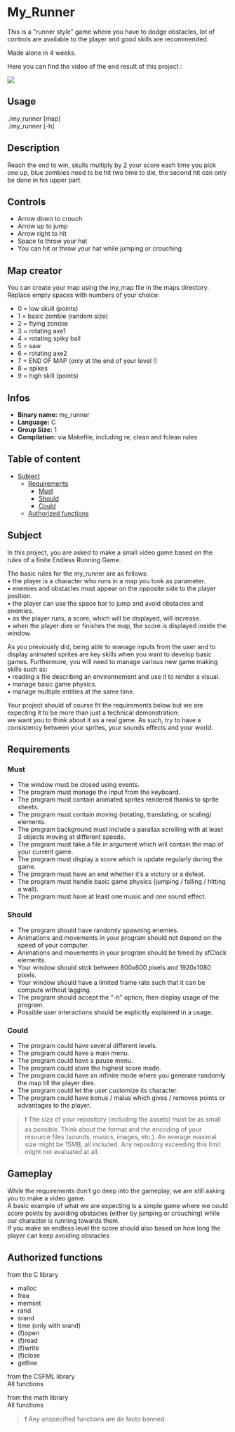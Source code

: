 # My_Runner

This is a "runner style" game where you have to dodge obstacles, lot of controls are available to the player and good skills are recommended.

Made alone in 4 weeks.

Here you can find the video of the end result of this project :

[![](https://i.ytimg.com/vi/nQ-eQP18q6A/hqdefault.jpg?sqp=-oaymwEZCNACELwBSFXyq4qpAwsIARUAAIhCGAFwAQ==\u0026rs=AOn4CLBecMUO5DO_CEAPC5N5VhPpbwKgfA)](https://youtu.be/nQ-eQP18q6A "My_Runner")

## Usage

./my_runner [map]  
./my_runner [-h]  

## Description

Reach the end to win, skulls multiply by 2 your score each time you pick one up, blue zombies need to be hit two time to die, the second hit can only be done in his upper part.  

## Controls

- Arrow down to crouch  
- Arrow up to jump  
- Arrow right to hit  
- Space to throw your hat  
- You can hit or throw your hat while jumping or crouching  

## Map creator
 
You can create your map using the my_map file in the maps directory.  
Replace empty spaces with numbers of your choice:  
  
- 0 = low skull (points)  
- 1 = basic zombie (random size)  
- 2 = flying zombie  
- 3 = rotating axe1  
- 4 = rotating spiky ball  
- 5 = saw  
- 6 = rotating axe2  
- 7 = END OF MAP (only at the end of your level !)  
- 8 = spikes  
- 9 = high skill (points)  
  
## Infos

- **Binary name:** my_runner
- **Language:** C
- **Group Size:** 1
- **Compilation:** via Makefile, including re, clean and fclean rules
  
## Table of content
<!-- TOC depthFrom:1 depthTo:6 withLinks:1 updateOnSave:1 orderedList:0 -->

- [Subject](#subject)
	- [Requirements](#requirements)
		- [Must](#must)
		- [Should](#should)
		- [Could](#could)
	- [Authorized functions](#authorized-functions)

<!-- /TOC -->

## Subject
  
In this project, you are asked to make a small video game based on the rules of a finite Endless Running Game.  
  
The basic rules for the my_runner are as follows:  
• the player is a character who runs in a map you took as parameter.  
• enemies and obstacles must appear on the opposite side to the player position.  
• the player can use the space bar to jump and avoid obstacles and enemies.  
• as the player runs, a score, which will be displayed, will increase.  
• when the player dies or finishes the map, the score is displayed inside the window.  
  
As you previously did, being able to manage inputs from the user and to display animated sprites are key skills when you want to develop basic games.   Furthermore, you will need to manage various new game making skills such as:  
• reading a file describing an environnement and use it to render a visual.  
• manage basic game physics.  
• manage multiple entities at the same time.  
  
Your project should of course fit the requirements below but we are expecting it to be more than just a technical demonstration:  
we want you to think about it as a real game. As such, try to have a consistency between your sprites, your sounds effects and your world.  
  
## Requirements

### Must

- The window must be closed using events.  
- The program must manage the input from the keyboard.  
- The program must contain animated sprites rendered thanks to sprite sheets.  
- The program must contain moving (rotating, translating, or scaling) elements.  
- The program background must include a parallax scrolling with at least 3 objects moving at different speeds.  
- The program must take a file in argument which will contain the map of your current game.  
- The program must display a score which is update regularly during the game.  
- The program must have an end whether it’s a victory or a defeat.  
- The program must handle basic game physics (jumping / falling / hitting a wall).  
- The program must have at least one music and one sound effect.  

### Should

- The program should have randomly spawning enemies.  
- Animations and movements in your program should not depend on the speed of your computer.  
- Animations and movements in your program should be timed by sfClock elements.  
- Your window should stick between 800x600 pixels and 1920x1080 pixels.  
- Your window should have a limited frame rate such that it can be compute without lagging.  
- The program should accept the “-h” option, then display usage of the program.  
- Possible user interactions should be explicitly explained in a usage.  

### Could

- The program could have several different levels.  
- The program could have a main menu.  
- The program could have a pause menu.  
- The program could store the highest score made.  
- The program could have an infinite mode where you generate randomly the map till the player dies.  
- The program could let the user customize its character.  
- The program could have bonus / malus which gives / removes points or advantages to the player.  

> :exclamation: The size of your repository (including the assets) must be as small as possible. Think about the format and the encoding of your resource files (sounds, musics, images, etc.).
> An average maximal size might be 15MB, all included. Any repository exceeding this limit might not evaluated at all.

## Gameplay

While the requirements don’t go deep into the gameplay, we are still asking you to make a video game.  
A basic example of what we are expecting is a simple game where we could score points by avoiding obstacles (either by jumping or crouching) while our character is running towards them.  
If you make an endless level the score should also based on how long the player can keep avoiding obstacles  

## Authorized functions

from the C library  
- malloc  
- free  
- memset  
- rand  
- srand  
- time (only with srand)  
- (f)open  
- (f)read  
- (f)write  
- (f)close  
- getline  
  
from the CSFML library  
All functions  
  
from the math library  
All functions  
  
> :exclamation: Any unspecified functions are de facto banned.  
